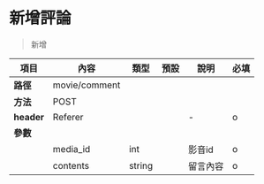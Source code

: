 # 新增評論

> 新增

| 項目         | 內容                         | 類型         | 預設         | 說明                  | 必填  |
|-------------|-----------------------------|--------------|--------------|---------------------|-------|
| <b>路徑</b>  |movie/comment       |              |              |                     |      |
| <b>方法</b>  | POST                         |              |              |                     |      |
| <b>header</b>|Referer     |              |              |          -          |     o |
| <b>參數</b>  |                             |              |              |                     |      |
|             |media_id                        | int       |              |    影音id              |  o   |
|             |contents                      | string          |            |  留言內容             |   o  |
